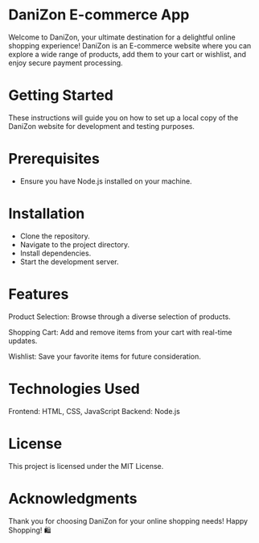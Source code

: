 
# DaniZon E-commerce App
Welcome to DaniZon, your ultimate destination for a delightful online shopping experience! DaniZon is an E-commerce website where you can explore a wide range of products, add them to your cart or wishlist, and enjoy secure payment processing.

# Getting Started
These instructions will guide you on how to set up a local copy of the DaniZon website for development and testing purposes.

# Prerequisites
- Ensure you have Node.js installed on your machine.

# Installation
- Clone the repository.
- Navigate to the project directory.
- Install dependencies.
- Start the development server.

# Features
Product Selection: Browse through a diverse selection of products.

Shopping Cart: Add and remove items from your cart with real-time updates.

Wishlist: Save your favorite items for future consideration.


# Technologies Used
Frontend: HTML, CSS, JavaScript
Backend: Node.js

# License
This project is licensed under the MIT License.

# Acknowledgments
Thank you for choosing DaniZon for your online shopping needs! Happy Shopping! 🛍️
